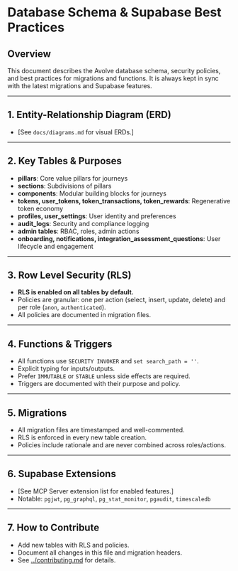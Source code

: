 # Database Schema & Supabase Best Practices

## Overview

This document describes the Avolve database schema, security policies, and best practices for migrations and functions. It is always kept in sync with the latest migrations and Supabase features.

---

## 1. Entity-Relationship Diagram (ERD)

- [See `docs/diagrams.md` for visual ERDs.]

---

## 2. Key Tables & Purposes

- **pillars**: Core value pillars for journeys
- **sections**: Subdivisions of pillars
- **components**: Modular building blocks for journeys
- **tokens, user_tokens, token_transactions, token_rewards**: Regenerative token economy
- **profiles, user_settings**: User identity and preferences
- **audit_logs**: Security and compliance logging
- **admin tables**: RBAC, roles, admin actions
- **onboarding, notifications, integration_assessment_questions**: User lifecycle and engagement

---

## 3. Row Level Security (RLS)

- **RLS is enabled on all tables by default.**
- Policies are granular: one per action (select, insert, update, delete) and per role (`anon`, `authenticated`).
- All policies are documented in migration files.

---

## 4. Functions & Triggers

- All functions use `SECURITY INVOKER` and `set search_path = ''`.
- Explicit typing for inputs/outputs.
- Prefer `IMMUTABLE` or `STABLE` unless side effects are required.
- Triggers are documented with their purpose and policy.

---

## 5. Migrations

- All migration files are timestamped and well-commented.
- RLS is enforced in every new table creation.
- Policies include rationale and are never combined across roles/actions.

---

## 6. Supabase Extensions

- [See MCP Server extension list for enabled features.]
- Notable: `pgjwt`, `pg_graphql`, `pg_stat_monitor`, `pgaudit`, `timescaledb`

---

## 7. How to Contribute

- Add new tables with RLS and policies.
- Document all changes in this file and migration headers.
- See [../contributing.md](../contributing.md) for details.
